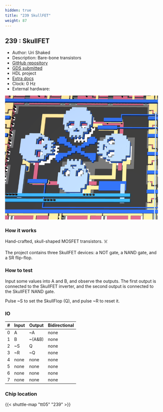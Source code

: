 ```yaml
---
hidden: true
title: "239 SkullFET"
weight: 87
---
```


## 239 : SkullFET

* Author: Uri Shaked
* Description: Bare-bone transistors
* [GitHub repository](https://github.com/urish/tt05-skullfet)
* [GDS submitted](https://github.com/urish/tt05-skullfet/actions/runs/6755438108)
* HDL project
* [Extra docs]()
* Clock: 0 Hz
* External hardware: 

![picture](images/picture.png)

### How it works

Hand-crafted, skull-shaped MOSFET transistors. ☠️

The project contains three SkullFET devices: a NOT gate, a NAND gate, and a SR flip-flop.


### How to test

Input some values into A and B, and observe the outputs. The first output is connected to the SkullFET inverter, and the second output
is connected to the SkullFET NAND gate.

Pulse ~S to set the SkullFlop (Q), and pulse ~R to reset it.


### IO

| # | Input        | Output       | Bidirectional      |
|---|--------------|--------------| -------------------|
| 0 | A  | ~A | none |
| 1 | B  | ~(A&B) | none |
| 2 | ~S  | Q | none |
| 3 | ~R  | ~Q | none |
| 4 | none  | none | none |
| 5 | none  | none | none |
| 6 | none  | none | none |
| 7 | none  | none | none |

### Chip location

{{< shuttle-map "tt05" "239" >}}
